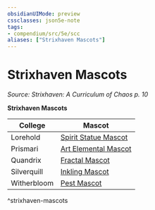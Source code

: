 ```yaml
---
obsidianUIMode: preview
cssclasses: json5e-note
tags:
- compendium/src/5e/scc
aliases: ["Strixhaven Mascots"]
---
```

# Strixhaven Mascots
*Source: Strixhaven: A Curriculum of Chaos p. 10* 

**Strixhaven Mascots**

| College | Mascot |
|---------|--------|
| Lorehold | [Spirit Statue Mascot](compendium/bestiary/construct/spirit-statue-mascot-scc.md) |
| Prismari | [Art Elemental Mascot](compendium/bestiary/elemental/art-elemental-mascot-scc.md) |
| Quandrix | [Fractal Mascot](compendium/bestiary/construct/fractal-mascot-scc.md) |
| Silverquill | [Inkling Mascot](compendium/bestiary/ooze/inkling-mascot-scc.md) |
| Witherbloom | [Pest Mascot](compendium/bestiary/monstrosity/pest-mascot-scc.md) |
^strixhaven-mascots